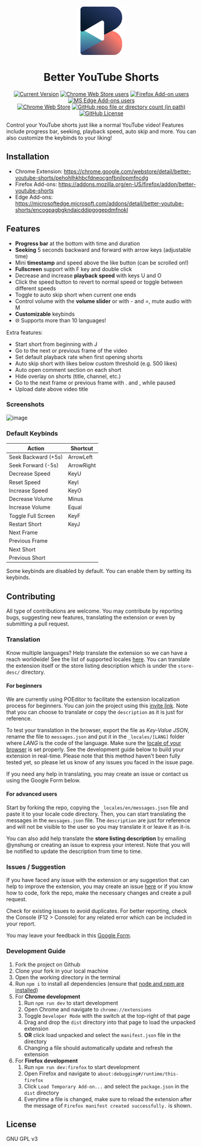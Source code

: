 <div align="center">

![BYS Icon](./src/assets/icons/bys-128.png)

# Better YouTube Shorts

[![Current Version](https://img.shields.io/amo/v/better-youtube-shorts?label=version&style=for-the-badge)](https://github.com/ynshung/better-yt-shorts/releases)
[![Chrome Web Store users](https://img.shields.io/chrome-web-store/users/pehohlhkhbcfdneocgnfbnilppmfncdg?label=chrome&logo=googlechrome&logoColor=fff&style=for-the-badge)](https://chrome.google.com/webstore/detail/better-youtube-shorts/pehohlhkhbcfdneocgnfbnilppmfncdg)
[![Firefox Add-on users](https://img.shields.io/amo/users/better-youtube-shorts?label=firefox&logo=firefox&logoColor=fff&style=for-the-badge)](https://addons.mozilla.org/en-US/firefox/addon/better-youtube-shorts)
[![MS Edge Add-ons users](https://img.shields.io/badge/dynamic/json?url=https%3A%2F%2Fmicrosoftedge.microsoft.com%2Faddons%2Fgetproductdetailsbycrxid%2Fencogpagbgkndaicddjpgogepdmfnokl&query=activeInstallCount&logo=microsoftedge&label=edge&style=for-the-badge)](https://microsoftedge.microsoft.com/addons/detail/better-youtube-shorts/encogpagbgkndaicddjpgogepdmfnokl)
<br/>
[![Chrome Web Store](https://img.shields.io/chrome-web-store/rating/pehohlhkhbcfdneocgnfbnilppmfncdg?style=for-the-badge)](https://chromewebstore.google.com/detail/better-youtube-shorts/pehohlhkhbcfdneocgnfbnilppmfncdg/reviews)
[![GitHub repo file or directory count (in path)](https://img.shields.io/github/directory-file-count/ynshung/better-yt-shorts/_locales?type=dir&style=for-the-badge&label=language)](https://github.com/ynshung/better-yt-shorts?tab=readme-ov-file#translation)
[![GitHub License](https://img.shields.io/github/license/ynshung/better-yt-shorts?style=for-the-badge)](https://github.com/ynshung/better-yt-shorts/blob/master/LICENSE)

</div>

Control your YouTube shorts just like a normal YouTube video! Features include progress bar, seeking, playback speed, auto skip and more. You can also customize the keybinds to your liking!

## Installation

- Chrome Extension: https://chrome.google.com/webstore/detail/better-youtube-shorts/pehohlhkhbcfdneocgnfbnilppmfncdg
- Firefox Add-ons: https://addons.mozilla.org/en-US/firefox/addon/better-youtube-shorts
- Edge Add-ons: https://microsoftedge.microsoft.com/addons/detail/better-youtube-shorts/encogpagbgkndaicddjpgogepdmfnokl

## Features

- **Progress bar** at the bottom with time and duration
- **Seeking** 5 seconds backward and forward with arrow keys (adjustable time)
- Mini **timestamp** and speed above the like button (can be scrolled on!)
- **Fullscreen** support with F key and double click
- Decrease and increase **playback speed** with keys U and O
- Click the speed button to revert to normal speed or toggle between different speeds
- Toggle to auto skip short when current one ends
- Control volume with the **volume slider** or with - and =, mute audio with M
- **Customizable** keybinds
- 🌐 Supports more than 10 languages!

Extra features:

- Start short from beginning with J
- Go to the next or previous frame of the video
- Set default playback rate when first opening shorts
- Auto skip short with likes below custom threshold (e.g. 500 likes)
- Auto open comment section on each short
- Hide overlay on shorts (title, channel, etc.)
- Go to the next frame or previous frame with . and , while paused
- Upload date above video title

### Screenshots

![image](https://github.com/ynshung/better-yt-shorts/assets/61302840/448f4050-cc7f-4676-b072-8bf2771d4b59)

### Default Keybinds

| Action              | Shortcut   |
| ------------------- | ---------- |
| Seek Backward (+5s) | ArrowLeft  |
| Seek Forward (-5s)  | ArrowRight |
| Decrease Speed      | KeyU       |
| Reset Speed         | KeyI       |
| Increase Speed      | KeyO       |
| Decrease Volume     | Minus      |
| Increase Volume     | Equal      |
| Toggle Full Screen  | KeyF       |
| Restart Short       | KeyJ       |
| Next Frame          |            |
| Previous Frame      |            |
| Next Short          |            |
| Previous Short      |            |

Some keybinds are disabled by default. You can enable them by setting its keybinds.

## Contributing

All type of contributions are welcome. You may contribute by reporting bugs, suggesting new features, translating the extension or even by submitting a pull request.

### Translation

Know multiple languages? Help translate the extension so we can have a reach worldwide! See the list of supported locales [here](https://developer.chrome.com/docs/extensions/reference/api/i18n#locales). You can translate the extension itself or the store listing description which is under the `store-desc/` directory.

#### For beginners

We are currently using POEditor to facilitate the extension localization process for beginners. You can join the project using this [invite link](https://poeditor.com/join/project/QwlUFSANOG). Note that you can choose to translate or copy the `description` as it is just for reference.

To test your translation in the browser, export the file as _Key-Value JSON_, rename the file to `messages.json` and put it in the `_locales/[LANG]` folder where _LANG_ is the code of the language. Make sure the [locale of your browser](https://developer.chrome.com/docs/extensions/reference/i18n/#how-to-set-browsers-locale) is set properly. See the development guide below to build your extension in real-time. Please note that this method haven't been fully tested yet, so please let us know of any issues you faced in the issue page.

If you need any help in translating, you may create an issue or contact us using the Google Form below.

#### For advanced users

Start by forking the repo, copying the `_locales/en/messages.json` file and paste it to your locale code directory. Then, you can start translating the messages in the `messages.json` file. The `description` are just for reference and will not be visible to the user so you may translate it or leave it as it-is.

You can also add help translate the **store listing description** by emailing @ynshung or creating an issue to express your interest. Note that you will be notified to update the description from time to time.

### Issues / Suggestion

If you have faced any issue with the extension or any suggestion that can help to improve the extension, you may create an issue [here](https://github.com/ynshung/better-yt-shorts/issues) or if you know how to code, fork the repo, make the necessary changes and create a pull request.

Check for existing issues to avoid duplicates. For better reporting, check the Console (F12 > Console) for any related error which can be included in your report.

You may leave your feedback in this [Google Form](https://forms.gle/pvSiMwDeQVfwyALfA).

### Development Guide

1. Fork the project on Github
2. Clone your fork in your local machine
3. Open the working directory in the terminal
4. Run `npm i` to install all dependencies (ensure that [node and npm are installed](https://nodejs.org/en))
5. For **Chrome development**
   1. Run `npm run dev` to start development
   2. Open Chrome and navigate to `chrome://extensions`
   3. Toggle `Developer Mode` with the switch at the top-right of that page
   4. Drag and drop the `dist` directory into that page to load the unpacked extension
   5. **OR** click load unpacked and select the `manifest.json` file in the directory
   6. Changing a file should automatically update and refresh the extension
6. For **Firefox development**
   1. Run `npm run dev:firefox` to start development
   2. Open Firefox and navigate to `about:debugging#/runtime/this-firefox`
   3. Click `Load Temporary Add-on...` and select the `package.json` in the `dist` directory
   4. Everytime a file is changed, make sure to reload the extension after the message of `Firefox manifest created successfully.` is shown.

## License

GNU GPL v3
